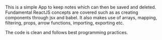 This is a simple App to keep notes which can then be saved and deleted. 
Fundamental ReactJS concepts are covered such as as creating components through jsx and babel. 
It also makes use of arrays, mapping, filtering, props, arrow functions, importing, exporting etc. 

The code is clean and follows best programming practices. 


